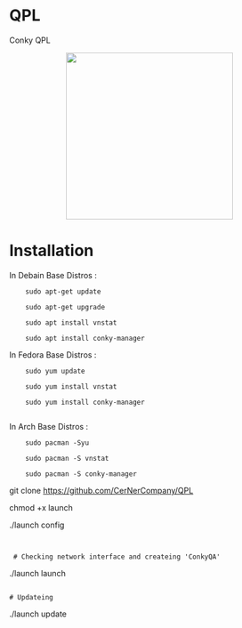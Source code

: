 # QPL
Conky QPL

<div align="center"><a href="https://t.me/CerNerCompany"><img src="http://s9.picofile.com/file/8326270942/DeepinScreenshot_20180513230716.png" width="300"></a></div>


# Installation


In Debain Base Distros :
```
    sudo apt-get update 
 
    sudo apt-get upgrade

    sudo apt install vnstat 

    sudo apt install conky-manager

```
In Fedora Base Distros :
```
    sudo yum update

    sudo yum install vnstat

    sudo yum install conky-manager
    
```
In Arch Base Distros :
```    
    sudo pacman -Syu

    sudo pacman -S vnstat

    sudo pacman -S conky-manager

```

git clone https://github.com/CerNerCompany/QPL
 
 chmod +x launch
 
./launch config 
  
```


 # Checking network interface and createing 'ConkyQA'
 ```
 ./launch launch
 
 ```

# Updateing 

``` 
./launch update

```
